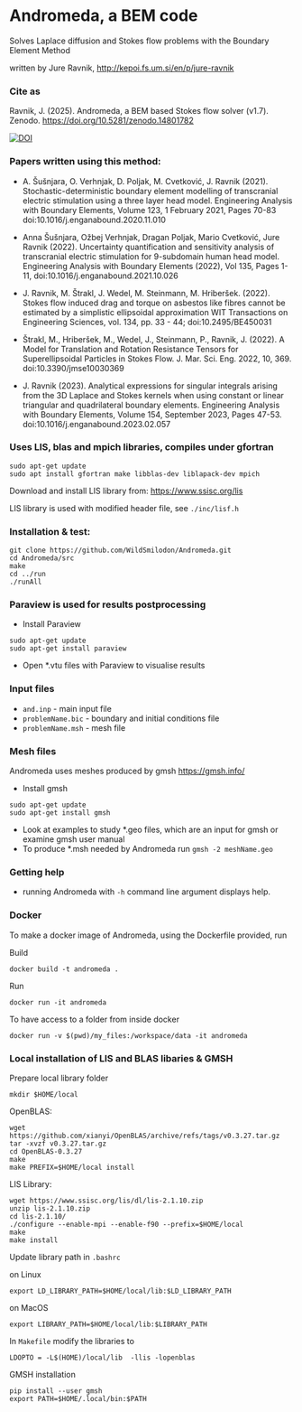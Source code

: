 # Andromeda, a BEM code

Solves Laplace diffusion and Stokes flow problems with the Boundary Element Method

written by Jure Ravnik, http://kepoi.fs.um.si/en/p/jure-ravnik 

### Cite as

Ravnik, J. (2025). Andromeda, a BEM based Stokes flow solver (v1.7). Zenodo. https://doi.org/10.5281/zenodo.14801782

[![DOI](https://zenodo.org/badge/DOI/10.5281/zenodo.14801782.svg)](https://doi.org/10.5281/zenodo.14801782)

### Papers written using this method:

* A. Šušnjara, O. Verhnjak, D. Poljak, M. Cvetković, J. Ravnik (2021). Stochastic-deterministic boundary element modelling of transcranial electric stimulation using a three layer head model. Engineering Analysis with Boundary Elements, Volume 123, 1 February 2021, Pages 70-83 
doi:10.1016/j.enganabound.2020.11.010

* Anna Šušnjara, Ožbej Verhnjak, Dragan Poljak, Mario Cvetković, Jure Ravnik (2022). Uncertainty quantification and sensitivity analysis of transcranial electric stimulation for 9-subdomain human head model. Engineering Analysis with Boundary Elements (2022), Vol 135, Pages 1-11, doi:10.1016/j.enganabound.2021.10.026

* J. Ravnik, M. Štrakl, J. Wedel, M. Steinmann, M. Hriberšek. (2022). Stokes flow induced drag and torque on asbestos like fibres cannot be estimated by a simplistic ellipsoidal approximation WIT Transactions on Engineering Sciences, vol. 134, pp. 33 - 44; doi:10.2495/BE450031

* Štrakl, M., Hriberšek, M., Wedel, J., Steinmann, P., Ravnik, J. (2022). A Model for Translation and Rotation Resistance Tensors for Superellipsoidal Particles in Stokes Flow. J. Mar. Sci. Eng. 2022, 10, 369. doi:10.3390/jmse10030369

* J. Ravnik (2023). Analytical expressions for singular integrals arising from the 3D Laplace and Stokes kernels when using constant or linear triangular and quadrilateral boundary elements. Engineering Analysis with Boundary Elements, Volume 154, September 2023, Pages 47-53. doi:10.1016/j.enganabound.2023.02.057

### Uses LIS, blas and mpich libraries, compiles under gfortran

```
sudo apt-get update
sudo apt install gfortran make libblas-dev liblapack-dev mpich
```

Download and install LIS library from: https://www.ssisc.org/lis

LIS library is used with modified header file, see ```./inc/lisf.h```


### Installation & test:

```
git clone https://github.com/WildSmilodon/Andromeda.git
cd Andromeda/src
make
cd ../run
./runAll
```


### Paraview is used for results postprocessing

* Install Paraview

```
sudo apt-get update
sudo apt-get install paraview
```

* Open *.vtu files with Paraview to visualise results


### Input files

* ```and.inp``` - main input file
* ```problemName.bic``` - boundary and initial conditions file
* ```problemName.msh``` - mesh file 

### Mesh files

Andromeda uses meshes produced by gmsh https://gmsh.info/

* Install gmsh

```
sudo apt-get update
sudo apt-get install gmsh
```

* Look at examples to study *.geo files, which are an input for gmsh or examine gmsh user manual
* To produce *.msh needed by Andromeda run ```gmsh -2 meshName.geo```

### Getting help

* running Andromeda with ```-h``` command line argument displays help.

### Docker

To make a docker image of Andromeda, using the Dockerfile provided, run

Build

```docker build -t andromeda .```

Run

```docker run -it andromeda```

To have access to a folder from inside docker

```docker run -v $(pwd)/my_files:/workspace/data -it andromeda```


### Local installation of LIS and BLAS libaries & GMSH

Prepare local library folder
```
mkdir $HOME/local
```

OpenBLAS:
```
wget https://github.com/xianyi/OpenBLAS/archive/refs/tags/v0.3.27.tar.gz
tar -xvzf v0.3.27.tar.gz
cd OpenBLAS-0.3.27
make
make PREFIX=$HOME/local install
```

LIS Library:
```
wget https://www.ssisc.org/lis/dl/lis-2.1.10.zip
unzip lis-2.1.10.zip
cd lis-2.1.10/
./configure --enable-mpi --enable-f90 --prefix=$HOME/local
make
make install
```

Update library path in ```.bashrc``` 

on Linux
```
export LD_LIBRARY_PATH=$HOME/local/lib:$LD_LIBRARY_PATH
```

on MacOS
```
export LIBRARY_PATH=$HOME/local/lib:$LIBRARY_PATH
```


In ```Makefile``` modify the libraries to
```
LDOPTO = -L$(HOME)/local/lib  -llis -lopenblas 
```

GMSH installation

```
pip install --user gmsh
export PATH=$HOME/.local/bin:$PATH
```